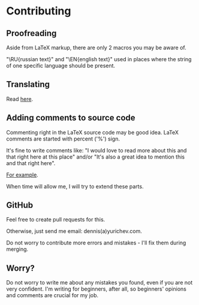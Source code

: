 ﻿Contributing
============

Proofreading
------------

Aside from LaTeX markup, there are only 2 macros you may be aware of.

"\RU{russian text}" and "\EN{english text}" used in places where the string of one specific language should be present.

Translating
-----------

Read [here](https://github.com/dennis714/RE-for-beginners/blob/master/Translation.md).

Adding comments to source code
------------------------------

Commenting right in the LaTeX source code may be good idea.
LaTeX comments are started with percent ('%') sign.

It's fine to write comments like:
"I would love to read more about this and that right here at this place" and/or
"It's also a great idea to mention this and that right here".

[For example](https://github.com/dennis714/RE-for-beginners/blob/b0fe5ef304fa3303c502c4f94ee147683a2ffb50/patterns/main.tex#L105).

When time will allow me, I will try to extend these parts.

GitHub
------
Feel free to create pull requests for this.

Otherwise, just send me email: dennis(a)yurichev.com.

Do not worry to contribute more errors and mistakes - I'll fix them during merging.

Worry?
------
Do not worry to write me about any mistakes you found, even if you are not very confident.
I'm writing for beginners, after all, so beginners' opinions and comments are crucial for my job.
